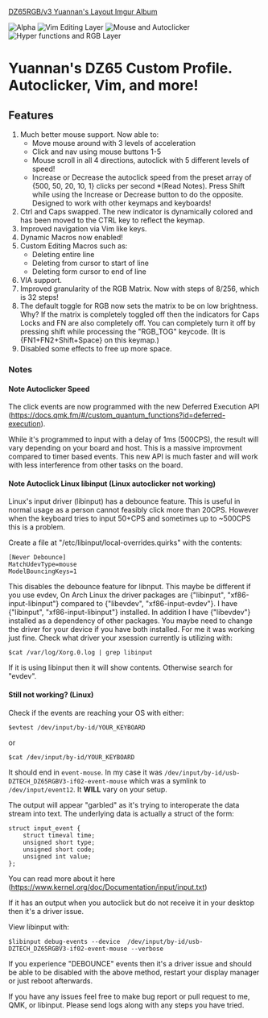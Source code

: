 [DZ65RGB/v3 Yuannan's Layout Imgur Album](https://imgur.com/a/BI2RjgE)

![Alpha](https://i.imgur.com/ikqvrtF.png)
![Vim Editing Layer](https://i.imgur.com/hoBvSRR.png)
![Mouse and Autoclicker](https://i.imgur.com/QWmWaWY.png)
![Hyper functions and RGB Layer](https://i.imgur.com/Zm6Tf6p.png)

# Yuannan's DZ65 Custom Profile. Autoclicker, Vim, and more!

## Features

1. Much better mouse support. Now able to:
	- Move mouse around with 3 levels of acceleration
	- Click and nav using mouse buttons 1-5
	- Mouse scroll in all 4 directions, autoclick with 5 different levels of speed!
	- Increase or Decrease the autoclick speed from the preset array of {500, 50, 20, 10, 1} clicks per second \*(Read Notes). Press Shift while using the Increase or Decrease button to do the opposite. Designed to work with other keymaps and keyboards!
2. Ctrl and Caps swapped. The new indicator is dynamically colored and has been moved to the CTRL key to reflect the keymap.
3. Improved navigation via Vim like keys.
4. Dynamic Macros now enabled!
5. Custom Editing Macros such as:
	- Deleting entire line
	- Deleting from cursor to start of line
	- Deleting form cursor to end of line
6. VIA support.
7. Improved granularity of the RGB Matrix. Now with steps of 8/256, which is 32 steps!
8. The default toggle for RGB now sets the matrix to be on low brightness. Why? If the matrix is completely toggled off then the indicators for Caps Locks and FN are also completely off. You can completely turn it off by pressing shift while processing the "RGB_TOG" keycode. (It is {FN1+FN2+Shift+Space} on this keymap.)
9. Disabled some effects to free up more space.

### Notes

#### Note Autoclicker Speed

The click events are now programmed with the new Deferred Execution API (https://docs.qmk.fm/#/custom_quantum_functions?id=deferred-execution).

While it's programmed to input with a delay of 1ms (500CPS), the result will vary depending on your board and host. This is a massive improvment compared to timer based events. This new API is much faster and will work with less interference from other tasks on the board.

#### Note Autoclick Linux libinput (Linux autoclicker not working)

Linux's input driver (libinput) has a debounce feature. This is useful in normal usage as a person cannot feasibly click more than 20CPS. However when the keyboard tries to input 50+CPS and sometimes up to ~500CPS this is a problem.

Create a file at "/etc/libinput/local-overrides.quirks" with the contents:

	[Never Debounce]
	MatchUdevType=mouse
	ModelBouncingKeys=1

This disables the debounce feature for libnput. This maybe be different if you use evdev, On Arch Linux the driver packages are {"libinput", "xf86-input-libinput"} compared to {"libevdev", "xf86-input-evdev"}. I have {"libinput", "xf86-input-libinput"} installed. In addition I have {"libevdev"} installed as a dependency of other packages. You maybe need to change the driver for your device if you have both installed. For me it was working just fine. Check what driver your xsession currently is utilizing with: 

	$cat /var/log/Xorg.0.log | grep libinput

If it is using libinput then it will show contents. Otherwise search for "evdev".

#### Still not working? (Linux)

Check if the events are reaching your OS with either:

	$evtest /dev/input/by-id/YOUR_KEYBOARD

or

	$cat /dev/input/by-id/YOUR_KEYBOARD

It should end in `event-mouse`. In my case it was `/dev/input/by-id/usb-DZTECH_DZ65RGBV3-if02-event-mouse` which was a symlink to `/dev/input/event12`. It **WILL** vary on your setup.

The output will appear "garbled" as it's trying to interoperate the data stream into text. The underlying data is actually a struct of the form:

	struct input_event {
		struct timeval time;
		unsigned short type;
		unsigned short code;
		unsigned int value;
	};

You can read more about it here (https://www.kernel.org/doc/Documentation/input/input.txt)

If it has an output when you autoclick but do not receive it in your desktop then it's a driver issue.

View libinput with:

	$libinput debug-events --device  /dev/input/by-id/usb-DZTECH_DZ65RGBV3-if02-event-mouse --verbose

If you experience "DEBOUNCE" events then it's a driver issue and should be able to be disabled with the above method, restart your display manager or just reboot afterwards.

If you have any issues feel free to make bug report or pull request to me, QMK, or libinput. Please send logs along with any steps you have tried.
